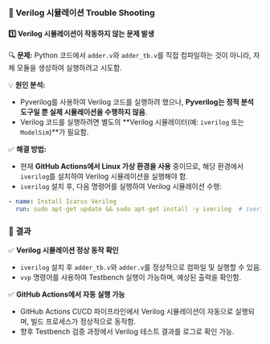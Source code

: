 ### **🔧 Verilog 시뮬레이션 Trouble Shooting**  

#### **1️⃣ Verilog 시뮬레이션이 작동하지 않는 문제 발생**  
🔍 **문제:** Python 코드에서 `adder.v`와 `adder_tb.v`를 직접 컴파일하는 것이 아니라, 자체 모듈을 생성하여 실행하려고 시도함.  

💡 **원인 분석:**  
- Pyverilog를 사용하여 Verilog 코드를 실행하려 했으나, **Pyverilog는 정적 분석 도구일 뿐 실제 시뮬레이션을 수행하지 않음**.  
- Verilog 코드를 실행하려면 별도의 **Verilog 시뮬레이터(예: `iverilog` 또는 `ModelSim`)**가 필요함.  

✅ **해결 방법:**  
- 현재 **GitHub Actions에서 Linux 가상 환경을 사용** 중이므로, 해당 환경에서 `iverilog`를 설치하여 Verilog 시뮬레이션을 실행해야 함.  
- `iverilog` 설치 후, 다음 명령어를 실행하여 Verilog 시뮬레이션 수행:  

```yaml
- name: Install Icarus Verilog
  run: sudo apt-get update && sudo apt-get install -y iverilog  # iverilog 설치
```

### 🎯 **결과**  
✅ **Verilog 시뮬레이션 정상 동작 확인**  
- `iverilog` 설치 후 `adder_tb.v`와 `adder.v`를 정상적으로 컴파일 및 실행할 수 있음.  
- `vvp` 명령어를 사용하여 Testbench 실행이 가능하며, 예상된 출력을 확인함.  

✅ **GitHub Actions에서 자동 실행 가능**  
- GitHub Actions CI/CD 파이프라인에서 Verilog 시뮬레이션이 자동으로 실행되며, 빌드 프로세스가 정상적으로 동작함.  
- 향후 Testbench 검증 과정에서 Verilog 테스트 결과를 로그로 확인 가능.  
